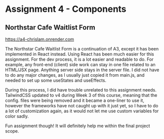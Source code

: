 Assignment 4 - Components
===

## Northstar Cafe Waitlist Form
https://a4-chrislam.onrender.com 

The Northstar Cafe Waitlist Form is a continuation of A3, except it has been implemented in React instead. Using React has been much easier for this assignment. For the dev process, it is a lot easier and readable to do. For example, any front-end (client) side work can stay in one file related to an HTML/JSX page. Anything server side stays in the server file.
I did not have to do any major changes, as I usually just copied it from main.js, and needed to set up some useStates and useEffects. 

During this process, I did have trouble unrelated to this assignment needs. TailwindCSS updated to v4 during Week 3 of this course, meaning that the config. files were being removed and it became a one-liner to use it, however the frameworks have not caught up with it just yet, so I have to do a lot of customization again, as it would not let me use custom variables for color sadly.

Fun assignment though! It will definitely help me within the final project scope.
